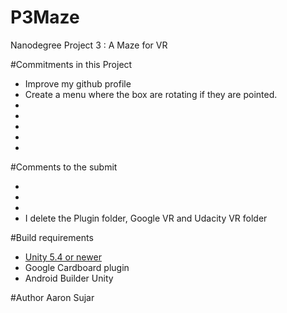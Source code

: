 # P3Maze
Nanodegree Project 3 : A Maze for VR


#Commitments in this Project
* Improve my github profile
* Create a menu where the box are rotating if they are pointed.
* 
* 
* 
* 
* 

#Comments to the submit

* 
* 
* 
* I delete the Plugin folder, Google VR and Udacity VR folder



#Build requirements

* [Unity 5.4 or newer](https://unity3d.com/)
* Google Cardboard plugin
* Android Builder Unity 


#Author
Aaron Sujar